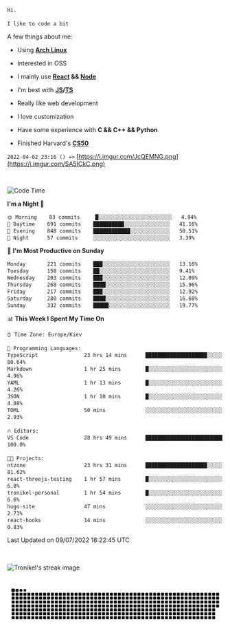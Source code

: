 ```
Hi.

I like to code a bit
```

A few things about me:

-   Using **[Arch Linux](https://archlinux.org/)**

-   Interested in OSS

-   I mainly use **[React](https://reactjs.org/) && [Node](https://nodejs.org/en/)**

-   I'm best with **[JS](https://www.javascript.com/)/[TS](https://www.typescriptlang.org/)**

-   Really like web development

-   I love customization

-   Have some experience with **C && C++ && Python**

-   Finished Harvard's **[CS50](https://cs50.harvard.edu)**

`2022-04-02_23:16 () =>` [https://i.imgur.com/JcQEMNG.png](https://i.imgur.com/SA5ICkC.png)

<br>

<!--START_SECTION:waka-->
![Code Time](http://img.shields.io/badge/Code%20Time-781%20hrs%208%20mins-blue)

**I'm a Night 🦉** 

```text
🌞 Morning    83 commits     █░░░░░░░░░░░░░░░░░░░░░░░░   4.94% 
🌆 Daytime    691 commits    ██████████░░░░░░░░░░░░░░░   41.16% 
🌃 Evening    848 commits    ████████████░░░░░░░░░░░░░   50.51% 
🌙 Night      57 commits     ░░░░░░░░░░░░░░░░░░░░░░░░░   3.39%

```
📅 **I'm Most Productive on Sunday** 

```text
Monday       221 commits    ███░░░░░░░░░░░░░░░░░░░░░░   13.16% 
Tuesday      158 commits    ██░░░░░░░░░░░░░░░░░░░░░░░   9.41% 
Wednesday    203 commits    ███░░░░░░░░░░░░░░░░░░░░░░   12.09% 
Thursday     268 commits    ████░░░░░░░░░░░░░░░░░░░░░   15.96% 
Friday       217 commits    ███░░░░░░░░░░░░░░░░░░░░░░   12.92% 
Saturday     280 commits    ████░░░░░░░░░░░░░░░░░░░░░   16.68% 
Sunday       332 commits    █████░░░░░░░░░░░░░░░░░░░░   19.77%

```


📊 **This Week I Spent My Time On** 

```text
⌚︎ Time Zone: Europe/Kiev

💬 Programming Languages: 
TypeScript               23 hrs 14 mins      ████████████████████░░░░░   80.64% 
Markdown                 1 hr 25 mins        █░░░░░░░░░░░░░░░░░░░░░░░░   4.96% 
YAML                     1 hr 13 mins        █░░░░░░░░░░░░░░░░░░░░░░░░   4.26% 
JSON                     1 hr 10 mins        █░░░░░░░░░░░░░░░░░░░░░░░░   4.08% 
TOML                     50 mins             ░░░░░░░░░░░░░░░░░░░░░░░░░   2.93%

🔥 Editors: 
VS Code                  28 hrs 49 mins      █████████████████████████   100.0%

🐱‍💻 Projects: 
ntzone                   23 hrs 31 mins      ████████████████████░░░░░   81.62% 
react-threejs-testing    1 hr 57 mins        █░░░░░░░░░░░░░░░░░░░░░░░░   6.8% 
tronikel-personal        1 hr 54 mins        █░░░░░░░░░░░░░░░░░░░░░░░░   6.6% 
hugo-site                47 mins             ░░░░░░░░░░░░░░░░░░░░░░░░░   2.73% 
react-hooks              14 mins             ░░░░░░░░░░░░░░░░░░░░░░░░░   0.83%

```


 Last Updated on 09/07/2022 18:22:45 UTC
<!--END_SECTION:waka-->

<br>

<p><img align="center" src="https://github-readme-streak-stats.herokuapp.com/?user=Tronikelis&theme=dark" alt="Tronikel's streak image" /></p>

<br>

<img title="" src="https://raw.githubusercontent.com/Tronikelis/Tronikelis/output/github-contribution-grid-snake.svg" alt="very cool snake thingey" data-align="left">
